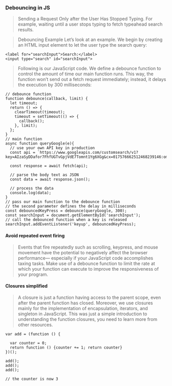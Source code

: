 ### Debouncing in JS ###
> Sending a Request Only after the User Has Stopped Typing.  For example, waiting until a user stops typing to fetch typeahead search results. 

> Debouncing Example
> Let’s look at an example. We begin by creating an HTML input element to let the user type the search query:
```
<label for="searchInput">Search:</label>
<input type="search" id="searchInput">
```

> Following is our JavaScript code. We define a debounce function to control the amount of time our main function runs. This way, the function won’t send out a fetch request immediately; instead, it delays the execution by 300 milliseconds:

```
// debounce function
function debounce(callback, limit) {
  let timeout;
  return () => {
    clearTimeout(timeout);    
    timeout = setTimeout(() => {
      callback();
    }, limit);
  };
}
// main function
async function queryGoogle(e){
  // use your own API key in production
  const api = `https://www.googleapis.com/customsearch/v1?key=AIzaSyDDafor7FhfUGTvGpjVdE7Tomnt1Yg6XGg&cx=017576662512468239146:omuauf_lfve&q=${searchInput.value}`;
  
  const response = await fetch(api);
  
  // parse the body text as JSON
  const data = await response.json();
  
  // process the data
  console.log(data);
}
// pass our main function to the debounce function
// the second parameter defines the delay in milliseconds
const debouncedKeyPress = debounce(queryGoogle, 300);
const searchInput = document.getElementById('searchInput');
// call the debounced function when a key is released
searchInput.addEventListener('keyup', debouncedKeyPress);
```

#### Avoid repeated event firing ####
> Events that fire repeatedly such as scrolling, keypress, and mouse movement have the potential to negatively affect the browser performance— especially if your JavaScript code accomplishes taxing tasks. Make use of a debounce function to limit the rate at which your function can execute to improve the responsiveness of your program.


#### Closures simplified ####
> A closure is just a function having access to the parent scope, even after 
the parent function has closed. Moreover, we use closures mainly for the 
implementation of encapsulation, iterators, and singleton in JavaScript. 
This was just a simple introduction to understanding the function closures, 
you need to learn more from other resources.



```
var add = (function () {

  var counter = 0;
  return function () {counter += 1; return counter}
})();

add();
add();
add();

// the counter is now 3
```

